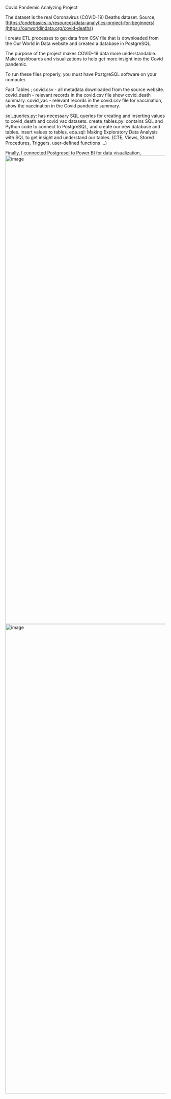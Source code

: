 Covid Pandemic Analyzing Project

The dataset is the real Coronavirus (COVID-19) Deaths dataset. Source; [https://codebasics.io/resources/data-analytics-project-for-beginners](https://ourworldindata.org/covid-deaths)

I create ETL processes to get data from CSV file that is downloaded from the Our World in Data website and created a database in PostgreSQL.

The purpose of the project makes COVID-19 data more understandable. Make dashboards and visualizations to help get more insight into the Covid pandemic.

To run these files properly, you must have PostgreSQL software on your computer.

Fact Tables ;
covid.csv - all metadata downloaded from the source website.
covid_death - relevant records in the covid.csv file show covid_death summary.
covid_vac - relevant records in the covid.csv file for vaccination, show the vaccination in the Covid pandemic summary.

sql_queries.py: has necessary SQL queries for creating and inserting values to covid_death and covid_vac datasets. 
create_tables.py: contains SQL and Python code to connect to PostgreSQL, and create our new database and tables. insert values to tables.
eda.sql: Making Exploratory Data Analysis with SQL to get insight and understand our tables. (CTE, Views, Stored Procedures, Triggers, user-defined functions ...)

Finally, I connected Postgresql to Power BI for data visualization,
<img width="1466" alt="image" src="https://github.com/turgutguvenc/CovidProject/assets/63226091/51fe3ccb-f71a-43a3-844a-b373d79aa47f">
<img width="1469" alt="image" src="https://github.com/turgutguvenc/CovidProject/assets/63226091/34b9dedd-72ee-4c8a-970c-a3e1ec4871f1">



